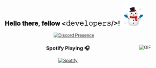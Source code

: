 <div align="center">
<h2> 𝐇𝐞𝐥𝐥𝐨 𝐭𝐡𝐞𝐫𝐞, 𝐟𝐞𝐥𝐥𝐨𝐰 <𝚍𝚎𝚟𝚎𝚕𝚘𝚙𝚎𝚛𝚜/>! <img src="https://github.com/FrostOnAcid/FrostOnAcid/blob/main/snowman-joypixels.gif" width="70px"></h2>

</div>

<div align="center" width="50">

[![Discord Presence](https://lanyard.cnrad.dev/api/343695572961853441)](https://discord.com/users/343695572961853441)

<div align="center" width="50">

<img align="right" alt="GIF" height="170px" src="https://media.giphy.com/media/J5B1Y8QZnzXXbLQIBu/giphy.gif" />

### Spotify Playing 🎧

[![Spotify](https://frostmain.vercel.app/api/spotify)](https://open.spotify.com/user/699343110)
